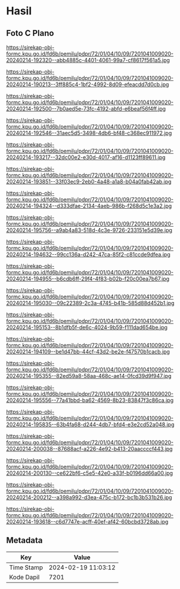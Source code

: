 # Hasil

## Foto C Plano

https://sirekap-obj-formc.kpu.go.id/fd6b/pemilu/pdpr/72/01/04/10/09/7201041009020-20240214-192320--abb4885c-4401-4061-99a7-cf8617f561a5.jpg

https://sirekap-obj-formc.kpu.go.id/fd6b/pemilu/pdpr/72/01/04/10/09/7201041009020-20240214-190213--3ff885c4-1bf2-4992-8d09-efeacdd7d0cb.jpg

https://sirekap-obj-formc.kpu.go.id/fd6b/pemilu/pdpr/72/01/04/10/09/7201041009020-20240214-192500--7b0aed5e-73fc-4192-abfd-e6beaf56f4ff.jpg

https://sirekap-obj-formc.kpu.go.id/fd6b/pemilu/pdpr/72/01/04/10/09/7201041009020-20240214-192546--31aec5d5-3498-4db6-bf48-c368ec911972.jpg

https://sirekap-obj-formc.kpu.go.id/fd6b/pemilu/pdpr/72/01/04/10/09/7201041009020-20240214-193217--32dc00e2-e30d-4017-af16-d1123ff89611.jpg

https://sirekap-obj-formc.kpu.go.id/fd6b/pemilu/pdpr/72/01/04/10/09/7201041009020-20240214-193851--33f03ec9-2eb0-4a48-a1a8-b04a0fab42ab.jpg

https://sirekap-obj-formc.kpu.go.id/fd6b/pemilu/pdpr/72/01/04/10/09/7201041009020-20240214-194324--d333dfae-2134-4aeb-986b-f268d5c1e3a2.jpg

https://sirekap-obj-formc.kpu.go.id/fd6b/pemilu/pdpr/72/01/04/10/09/7201041009020-20240214-195756--a9ab4a83-518d-4c3e-9726-233151e5d39e.jpg

https://sirekap-obj-formc.kpu.go.id/fd6b/pemilu/pdpr/72/01/04/10/09/7201041009020-20240214-194632--99cc136a-d242-47ca-85f2-c81ccde9dfea.jpg

https://sirekap-obj-formc.kpu.go.id/fd6b/pemilu/pdpr/72/01/04/10/09/7201041009020-20240214-194955--b6cdb6ff-29f4-4f83-b02b-f20c00ea7b67.jpg

https://sirekap-obj-formc.kpu.go.id/fd6b/pemilu/pdpr/72/01/04/10/09/7201041009020-20240214-195030--09c22389-2c3a-4745-b41b-585d88d452b1.jpg

https://sirekap-obj-formc.kpu.go.id/fd6b/pemilu/pdpr/72/01/04/10/09/7201041009020-20240214-195153--8b1dfb5f-de6c-4024-9b59-f111dad654be.jpg

https://sirekap-obj-formc.kpu.go.id/fd6b/pemilu/pdpr/72/01/04/10/09/7201041009020-20240214-194109--be1d47bb-44cf-43d2-be2e-f47570b1cacb.jpg

https://sirekap-obj-formc.kpu.go.id/fd6b/pemilu/pdpr/72/01/04/10/09/7201041009020-20240214-195355--82ed59a8-58aa-468c-ae14-0fcd39d9f947.jpg

https://sirekap-obj-formc.kpu.go.id/fd6b/pemilu/pdpr/72/01/04/10/09/7201041009020-20240214-195556--77a41bbd-ba62-4569-8b23-83847f3c86ca.jpg

https://sirekap-obj-formc.kpu.go.id/fd6b/pemilu/pdpr/72/01/04/10/09/7201041009020-20240214-195835--63b4fa68-d244-4db7-bfd4-e3e2cd52a048.jpg

https://sirekap-obj-formc.kpu.go.id/fd6b/pemilu/pdpr/72/01/04/10/09/7201041009020-20240214-200038--87688acf-a226-4e92-b413-20aaccccf443.jpg

https://sirekap-obj-formc.kpu.go.id/fd6b/pemilu/pdpr/72/01/04/10/09/7201041009020-20240214-200130--ce622bf6-c5e5-42e0-a33f-b0196dd66a00.jpg

https://sirekap-obj-formc.kpu.go.id/fd6b/pemilu/pdpr/72/01/04/10/09/7201041009020-20240214-200212--a398a992-d3ea-475c-b172-bc1b3b531b26.jpg

https://sirekap-obj-formc.kpu.go.id/fd6b/pemilu/pdpr/72/01/04/10/09/7201041009020-20240214-193618--c6d7747e-acff-40ef-af42-60bcbd3728ab.jpg


## Metadata

| Key        | Value               |
| ---------- | ------------------- |
| Time Stamp | 2024-02-19 11:03:12 |
| Kode Dapil | 7201                |



